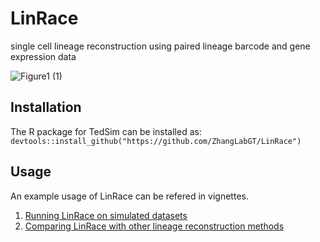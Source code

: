 # LinRace
single cell lineage reconstruction using paired lineage barcode and gene expression data

![Figure1 (1)](https://user-images.githubusercontent.com/39555451/216690081-b1e437a3-ca60-4df4-9e43-ea6de0df3614.jpg)

## Installation
The R package for TedSim can be installed as:
`devtools::install_github("https://github.com/ZhangLabGT/LinRace")`

## Usage
An example usage of LinRace can be refered in vignettes.
1. [Running LinRace on simulated datasets](vignettes/LinRace_test.Rmd)
2. [Comparing LinRace with other lineage reconstruction methods](vignettes/LinRace_compare.Rmd)
